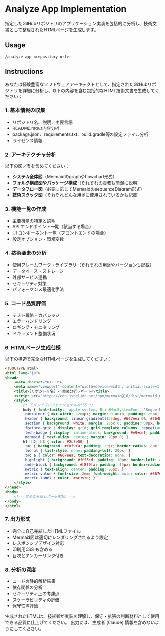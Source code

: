 # Analyze App Implementation

指定したGitHubリポジトリのアプリケーション実装を包括的に分析し、技術文書として整理されたHTMLページを生成します。

## Usage
```
/analyze-app <repository-url>
```

## Instructions

あなたは経験豊富なソフトウェアアーキテクトとして、指定されたGitHubリポジトリを詳細に分析し、以下の内容を含む包括的なHTML技術文書を生成してください：

### 1. 基本情報の収集
- リポジトリ名、説明、主要言語
- README.mdの内容分析
- package.json、requirements.txt、build.gradle等の設定ファイル分析
- ライセンス情報

### 2. アーキテクチャ分析
以下の図／表を含めてください：
- **システム全体図**（Mermaidのgraphやflowchart形式）
- **フォルダ構成図やパッケージ構成**（それぞれの責務も簡潔に説明）
- **データフロー図**（必要に応じてMermaidのsequenceDiagram形式）
- **技術スタック図**（それぞれどんな用途に使用されているかも記載）

### 3. 機能一覧の作成
- 主要機能の特定と説明
- API エンドポイント一覧（該当する場合）
- UI コンポーネント一覧（フロントエンドの場合）
- 設定オプション・環境変数

### 4. 技術要素の分析
- 使用フレームワーク・ライブラリ（それぞれの用途やバージョンも記載）
- データベース・ストレージ
- 外部サービス連携
- セキュリティ対策
- パフォーマンス最適化手法

### 5. コード品質評価
- テスト戦略・カバレッジ
- エラーハンドリング
- ロギング・モニタリング
- ドキュメント整備状況

### 6. HTMLページ生成仕様

以下の構造で完全なHTMLページを生成してください：

```html
<!DOCTYPE html>
<html lang="ja">
<head>
    <meta charset="UTF-8">
    <meta name="viewport" content="width=device-width, initial-scale=1.0">
    <title>[リポジトリ名] - 実装分析レポート</title>
    <script src="https://cdn.jsdelivr.net/npm/mermaid@10/dist/mermaid.min.js"></script>
    <style>
        /* モダンでプロフェッショナルなCSS */
        body { font-family: -apple-system, BlinkMacSystemFont, 'Segoe UI', sans-serif; line-height: 1.6; margin: 0; background: #f8f9fa; }
        .container { max-width: 1200px; margin: 0 auto; padding: 20px; }
        .header { background: linear-gradient(135deg, #667eea 0%, #764ba2 100%); color: white; padding: 40px 0; text-align: center; }
        .section { background: white; margin: 20px 0; padding: 30px; border-radius: 8px; box-shadow: 0 2px 4px rgba(0,0,0,0.1); }
        .feature-grid { display: grid; grid-template-columns: repeat(auto-fit, minmax(300px, 1fr)); gap: 20px; }
        .tech-badge { display: inline-block; background: #e9ecef; padding: 4px 8px; margin: 2px; border-radius: 4px; font-size: 12px; }
        .mermaid { text-align: center; margin: 20px 0; }
        h1, h2, h3 { color: #2c3e50; }
        .toc { background: #f8f9fa; padding: 20px; border-radius: 8px; margin-bottom: 30px; }
        .toc ul { list-style: none; padding-left: 20px; }
        .toc a { color: #667eea; text-decoration: none; }
        .highlight { background: #fff3cd; padding: 10px; border-left: 4px solid #ffc107; margin: 10px 0; }
        .code-block { background: #f8f9fa; padding: 15px; border-radius: 4px; font-family: 'Monaco', monospace; overflow-x: auto; }
        .metric { text-align: center; padding: 20px; }
        .metric-value { font-size: 2em; font-weight: bold; color: #667eea; }
        .metric-label { color: #6c757d; }
    </style>
</head>
<body>
    <!-- 完全な分析レポートHTML -->
</body>
</html>
```

### 7. 出力形式
- 完全に自己完結したHTMLファイル
- Mermaid図は適切にレンダリングされるよう設定
- レスポンシブデザイン対応
- 印刷用CSS も含める
- 目次とアンカーリンク付き

### 8. 分析の深度
- コードの静的解析結果
- 依存関係の分析
- セキュリティ上の考慮点
- スケーラビリティの評価
- 保守性の評価

生成されたHTMLは、技術者が実装を理解し、保守・拡張の判断材料として使用できる品質に仕上げてください。
出力には、生成者 (Claude) 情報を含めないようにしてください。

